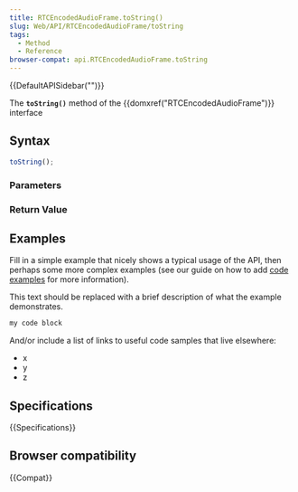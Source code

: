 ```yaml
---
title: RTCEncodedAudioFrame.toString()
slug: Web/API/RTCEncodedAudioFrame/toString
tags:
  - Method
  - Reference
browser-compat: api.RTCEncodedAudioFrame.toString
---
```

{{DefaultAPISidebar("")}}

The **`toString()`** method of the {{domxref("RTCEncodedAudioFrame")}} interface 

## Syntax

```js
toString();
```

### Parameters



### Return Value



## Examples

Fill in a simple example that nicely shows a typical usage of the API, then perhaps some more complex examples (see our guide on how to add [code examples](/en-US/docs/MDN/Contribute/Structures/Code_examples) for more information).

This text should be replaced with a brief description of what the example demonstrates.

```js
my code block
```

And/or include a list of links to useful code samples that live elsewhere:

*   x
*   y
*   z

## Specifications

{{Specifications}}

## Browser compatibility

{{Compat}}

